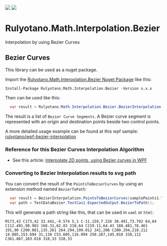 <a href="https://www.nuget.org/packages/Rulyotano.Math.Interpolation.Bezier"><img src="https://img.shields.io/nuget/v/Rulyotano.Math.Interpolation.Bezier?logo=nuget"/></a>
<img src="https://img.shields.io/github/last-commit/rulyotano/Rulyotano.CrossCutting?logo=github"/>

# Rulyotano.Math.Interpolation.Bezier
Interpolation by using Bezier Curves

## Bezier Curves

This library can be used as a nuget package. 

Import the [Rulyotano.Math.Interpolation.Bezier Nuget Package](https://www.nuget.org/packages/Rulyotano.Math.Interpolation.Bezier/) like this:

```
Install-Package Rulyotano.Math.Interpolation.Bezier -Version x.x.x
```

Then can be used like this:

```c#
  var result = Rulyotano.Math.Interpolation.Bezier.BezierInterpolation.PointsToBezierCurves(points, isClosedCurve, smoothValue);
```

The result is a list of `Bezier Curve Segments`. A Bezier curve segment is represented with an origin and destination points beside two control points. 

A more detailed usage example can be found at this wpf sample: [rulyotano/wpf-bezier-interpolation](https://github.com/rulyotano/wpf-bezier-interpolation)

### Reference for this Bezier Curves Interpolation Algorithm

- See this article: [Interpolate 2D points, using Bezier curves in WPF](http://www.codeproject.com/Articles/769055/Interpolate-2D-points-usign-Bezier-curves-in-WPF)

### Converting to Bezier Interpolation results to svg path

You can convert the result of the `PointsToBezierCurves` by using an extension method named `BezierToPath`:

``` c#
  var result = BezierInterpolation.PointsToBezierCurves(samplePoints1.ToList(), false);
  var path = TestDataBezier.TestCas1.ExpectedOutput.BezierToPath();
```

This will generate a path string like this, that can be used in `xaml` or `html`:

```
M173,42 C173,42 32.441,-9.574 5,1 C-11.159,7.226 30.491,73.702 64,84 C112.491,98.902 168.31,62.03 210,64 C219.11,64.43 188.481,78.461 191,90 C200.881,135.261 264.294,199.012 241,206 C200.294,218.212 14.805,153.694 31,138 C53.605,116.094 250.267,145.018 338,112 C361.867,103.018 310,33 310,33
```